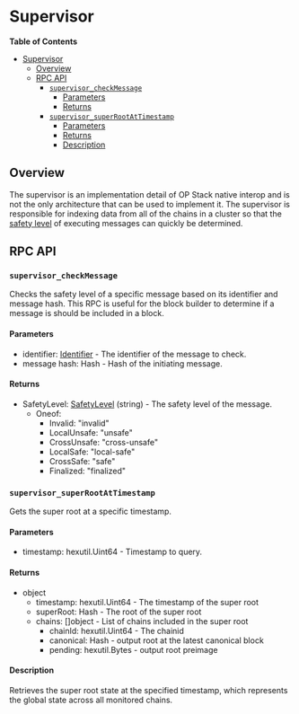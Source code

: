 # Supervisor

<!-- START doctoc generated TOC please keep comment here to allow auto update -->
<!-- DON'T EDIT THIS SECTION, INSTEAD RE-RUN doctoc TO UPDATE -->
**Table of Contents**

- [Supervisor](#supervisor)
  - [Overview](#overview)
  - [RPC API](#rpc-api)
    - [`supervisor_checkMessage`](#supervisor_checkmessage)
      - [Parameters](#parameters)
      - [Returns](#returns)
    - [`supervisor_superRootAtTimestamp`](#supervisor_superrootattimestamp)
      - [Parameters](#parameters-1)
      - [Returns](#returns-1)
      - [Description](#description)

<!-- END doctoc generated TOC please keep comment here to allow auto update -->

## Overview

The supervisor is an implementation detail of OP Stack native interop and is not the only
architecture that can be used to implement it. The supervisor is responsible for indexing
data from all of the chains in a cluster so that the [safety level](./verifier.md#safety)
of executing messages can quickly be determined.

## RPC API

### `supervisor_checkMessage`

Checks the safety level of a specific message based on its identifier and message hash.
This RPC is useful for the block builder to determine if a message is should be included
in a block.

#### Parameters

- identifier: [Identifier](./messaging.md#message-identifier) - The identifier of the message to check.
- message hash: Hash - Hash of the initiating message.

#### Returns

- SafetyLevel: [SafetyLevel](./verifier.md#safety) (string) - The safety level of the message.
  - Oneof:
    - Invalid: "invalid"
    - LocalUnsafe: "unsafe"
    - CrossUnsafe: "cross-unsafe"
    - LocalSafe: "local-safe"
    - CrossSafe: "safe"
    - Finalized: "finalized"

### `supervisor_superRootAtTimestamp`

Gets the super root at a specific timestamp.

#### Parameters

- timestamp: hexutil.Uint64 - Timestamp to query.

#### Returns

- object
  - timestamp: hexutil.Uint64 - The timestamp of the super root
  - superRoot: Hash - The root of the super root
  - chains: []object - List of chains included in the super root
    - chainId: hexutil.Uint64 - The chainid
    - canonical: Hash - output root at the latest canonical block
    - pending: hexutil.Bytes - output root preimage

#### Description

Retrieves the super root state at the specified timestamp, which represents the global state across all monitored chains.